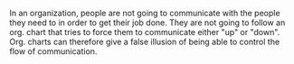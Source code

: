 In an organization, people are not going to communicate with the people they need to in order to get their job done. They are not going to follow an org. chart that tries to force them to communicate either "up" or "down". Org. charts can therefore give a false illusion of being able to control the flow of communication.